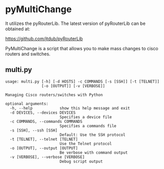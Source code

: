 pyMultiChange
=============

It utilizes the pyRouterLib. The latest version of pyRouterLib can be obtained at:

https://github.com/jtdub/pyRouterLib

PyMultiChange is a script that allows you to make mass changes to cisco routers and switches.

## multi.py

```
usage: multi.py [-h] [-d HOSTS] -c COMMANDS [-s [SSH]] [-t [TELNET]]
                [-o [OUTPUT]] [-v [VERBOSE]]

Managing Cisco routers/switches with Python

optional arguments:
  -h, --help            show this help message and exit
  -d DEVICES, --devices DEVICES
                        Specifies a device file
  -c COMMANDS, --commands COMMANDS
                        Specifies a commands file
  -s [SSH], --ssh [SSH]
                        Default: Use the SSH protocol
  -t [TELNET], --telnet [TELNET]
                        Use the Telnet protocol
  -o [OUTPUT], --output [OUTPUT]
                        Be verbose with command output
  -v [VERBOSE], --verbose [VERBOSE]
                        Debug script output
```
